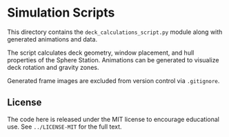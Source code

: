 # Simulation Scripts

This directory contains the `deck_calculations_script.py` module along with generated animations and data.

The script calculates deck geometry, window placement, and hull properties of the Sphere Station. Animations can be generated to visualize deck rotation and gravity zones.

Generated frame images are excluded from version control via `.gitignore`.

## License

The code here is released under the MIT license to encourage educational use. See `../LICENSE-MIT` for the full text.
